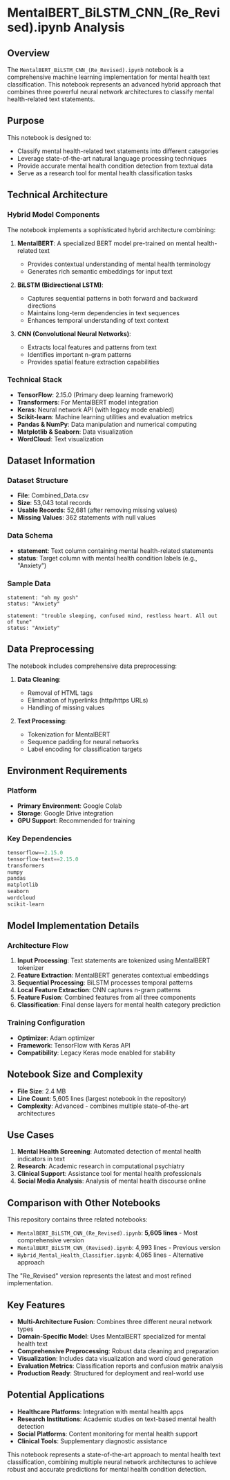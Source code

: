 # MentalBERT_BiLSTM_CNN_(Re_Revised).ipynb Analysis

## Overview

The `MentalBERT_BiLSTM_CNN_(Re_Revised).ipynb` notebook is a comprehensive machine learning implementation for mental health text classification. This notebook represents an advanced hybrid approach that combines three powerful neural network architectures to classify mental health-related text statements.

## Purpose

This notebook is designed to:
- Classify mental health-related text statements into different categories
- Leverage state-of-the-art natural language processing techniques
- Provide accurate mental health condition detection from textual data
- Serve as a research tool for mental health classification tasks

## Technical Architecture

### Hybrid Model Components

The notebook implements a sophisticated hybrid architecture combining:

1. **MentalBERT**: A specialized BERT model pre-trained on mental health-related text
   - Provides contextual understanding of mental health terminology
   - Generates rich semantic embeddings for input text

2. **BiLSTM (Bidirectional LSTM)**: 
   - Captures sequential patterns in both forward and backward directions
   - Maintains long-term dependencies in text sequences
   - Enhances temporal understanding of text context

3. **CNN (Convolutional Neural Networks)**:
   - Extracts local features and patterns from text
   - Identifies important n-gram patterns
   - Provides spatial feature extraction capabilities

### Technical Stack

- **TensorFlow**: 2.15.0 (Primary deep learning framework)
- **Transformers**: For MentalBERT model integration
- **Keras**: Neural network API (with legacy mode enabled)
- **Scikit-learn**: Machine learning utilities and evaluation metrics
- **Pandas & NumPy**: Data manipulation and numerical computing
- **Matplotlib & Seaborn**: Data visualization
- **WordCloud**: Text visualization

## Dataset Information

### Dataset Structure
- **File**: Combined_Data.csv
- **Size**: 53,043 total records
- **Usable Records**: 52,681 (after removing missing values)
- **Missing Values**: 362 statements with null values

### Data Schema
- **statement**: Text column containing mental health-related statements
- **status**: Target column with mental health condition labels (e.g., "Anxiety")

### Sample Data
```
statement: "oh my gosh"
status: "Anxiety"

statement: "trouble sleeping, confused mind, restless heart. All out of tune"
status: "Anxiety"
```

## Data Preprocessing

The notebook includes comprehensive data preprocessing:

1. **Data Cleaning**:
   - Removal of HTML tags
   - Elimination of hyperlinks (http/https URLs)
   - Handling of missing values

2. **Text Processing**:
   - Tokenization for MentalBERT
   - Sequence padding for neural networks
   - Label encoding for classification targets

## Environment Requirements

### Platform
- **Primary Environment**: Google Colab
- **Storage**: Google Drive integration
- **GPU Support**: Recommended for training

### Key Dependencies
```python
tensorflow==2.15.0
tensorflow-text==2.15.0
transformers
numpy
pandas
matplotlib
seaborn
wordcloud
scikit-learn
```

## Model Implementation Details

### Architecture Flow
1. **Input Processing**: Text statements are tokenized using MentalBERT tokenizer
2. **Feature Extraction**: MentalBERT generates contextual embeddings
3. **Sequential Processing**: BiLSTM processes temporal patterns
4. **Local Feature Extraction**: CNN captures n-gram patterns
5. **Feature Fusion**: Combined features from all three components
6. **Classification**: Final dense layers for mental health category prediction

### Training Configuration
- **Optimizer**: Adam optimizer
- **Framework**: TensorFlow with Keras API
- **Compatibility**: Legacy Keras mode enabled for stability

## Notebook Size and Complexity

- **File Size**: 2.4 MB
- **Line Count**: 5,605 lines (largest notebook in the repository)
- **Complexity**: Advanced - combines multiple state-of-the-art architectures

## Use Cases

1. **Mental Health Screening**: Automated detection of mental health indicators in text
2. **Research**: Academic research in computational psychiatry
3. **Clinical Support**: Assistance tool for mental health professionals
4. **Social Media Analysis**: Analysis of mental health discourse online

## Comparison with Other Notebooks

This repository contains three related notebooks:
- `MentalBERT_BiLSTM_CNN_(Re_Revised).ipynb`: **5,605 lines** - Most comprehensive version
- `MentalBERT_BiLSTM_CNN_(Revised).ipynb`: 4,993 lines - Previous version
- `Hybrid_Mental_Health_Classifier.ipynb`: 4,065 lines - Alternative approach

The "Re_Revised" version represents the latest and most refined implementation.

## Key Features

- **Multi-Architecture Fusion**: Combines three different neural network types
- **Domain-Specific Model**: Uses MentalBERT specialized for mental health text
- **Comprehensive Preprocessing**: Robust data cleaning and preparation
- **Visualization**: Includes data visualization and word cloud generation
- **Evaluation Metrics**: Classification reports and confusion matrix analysis
- **Production Ready**: Structured for deployment and real-world use

## Potential Applications

- **Healthcare Platforms**: Integration with mental health apps
- **Research Institutions**: Academic studies on text-based mental health detection
- **Social Platforms**: Content monitoring for mental health support
- **Clinical Tools**: Supplementary diagnostic assistance

This notebook represents a state-of-the-art approach to mental health text classification, combining multiple neural network architectures to achieve robust and accurate predictions for mental health condition detection.